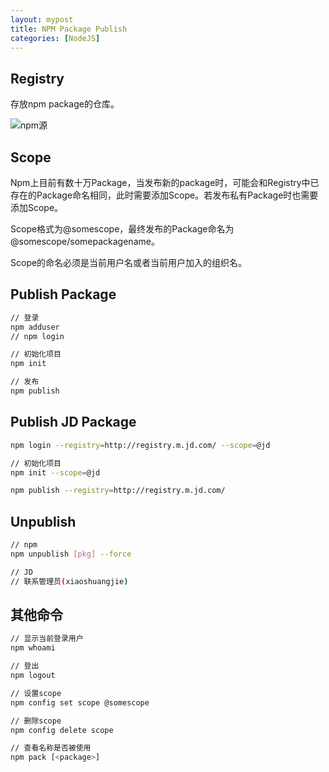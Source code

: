 ```yaml
---
layout: mypost
title: NPM Package Publish
categories: [NodeJS]
---
```


## Registry

存放npm package的仓库。

![npm源](/Users/pinyzhang/Desktop/npm-registry.png)

## Scope

Npm上目前有数十万Package，当发布新的package时，可能会和Registry中已存在的Package命名相同，此时需要添加Scope。若发布私有Package时也需要添加Scope。

Scope格式为@somescope，最终发布的Package命名为 @somescope/somepackagename。

Scope的命名必须是当前用户名或者当前用户加入的组织名。

## Publish Package

```sh
// 登录
npm adduser
// npm login

// 初始化项目
npm init

// 发布
npm publish
```

## Publish JD Package

```sh
npm login --registry=http://registry.m.jd.com/ --scope=@jd

// 初始化项目
npm init --scope=@jd

npm publish --registry=http://registry.m.jd.com/
```

## Unpublish

```sh
// npm
npm unpublish [pkg] --force

// JD
// 联系管理员(xiaoshuangjie)
```

## 其他命令

```sh
// 显示当前登录用户
npm whoami

// 登出
npm logout

// 设置scope
npm config set scope @somescope

// 删除scope
npm config delete scope

// 查看名称是否被使用
npm pack [<package>]
```



